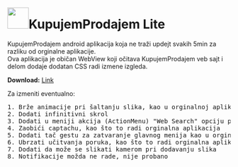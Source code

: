 # <img src="https://github.com/user-attachments/assets/23e4a4f6-43fe-44cf-8065-7b0c6291a2f8" width="48px">KupujemProdajem Lite

KupujemProdajem android aplikacija koja ne traži updejt svakih 5min za razliku od orginalne aplikacije.</br>
Ova aplikacija je običan WebView koji očitava KupujemProdajem veb sajt i delom dodaje dodatan CSS radi izmene izgleda.<br>

**Download:** <a href="https://github.com/banekondic1996/kplite/releases/download/V1.0.0/KPLite.apk">Link</a>

Za izmeniti eventualno:</br>
<pre>
1. Brže animacije pri šaltanju slika, kao u orginalnoj aplikaciji
2. Dodati infinitivni skrol
3. Dodati u meniji akcija (ActionMenu) "Web Search" opciju pri selekciji teksta
4. Zaobići captachu, kao što to radi orginalna aplikacija
5. Dodati tač gestu za zatvaranje glavnog menija kao u orginalnoj aplikaciji što je.
6. Ubrzati učitvanja poruka, kao što to radi orginalna aplikacija
7. Dodati da može se slikati kamerom pri dodavanju slika
8. Notifikacije možda ne rade, nije probano
</pre>
